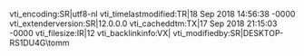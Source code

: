 vti_encoding:SR|utf8-nl
vti_timelastmodified:TR|18 Sep 2018 14:56:38 -0000
vti_extenderversion:SR|12.0.0.0
vti_cacheddtm:TX|17 Sep 2018 21:15:03 -0000
vti_filesize:IR|12
vti_backlinkinfo:VX|
vti_modifiedby:SR|DESKTOP-RS1DU4G\\tomm
